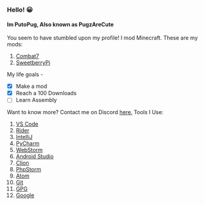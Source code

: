 
### Hello! 😀

#### Im PutoPug, Also known as PugzAreCute

 You seem to have stumbled upon my profile!
I mod Minecraft. These are my mods:

 1. [Combat7](https://www.curseforge.com/minecraft/mc-mods/combat7)
 2. [SweetberryPi](https://www.curseforge.com/minecraft/mc-mods/sweetberrypi)

My life goals - 

 - [x] Make a mod
 - [x] Reach a 100 Downloads
 - [ ] Learn Assembly

Want to know more? Contact me on Discord [here.](https://discord.gg/geNRqMu5XW "https://discord.gg/geNRqMu5XW")
Tools I Use:
 1. [VS Code](https://code.visualstudio.com/)
 2. [Rider](https://www.jetbrains.com/rider)
 3. [IntelliJ](https://www.jetbrains.com/idea/)
 4. [PyCharm](https://www.jetbrains.com/pycharm/)
 5. [WebStorm](https://www.jetbrains.com/webstorm/)
 6. [Android Studio](https://developer.android.com/studio)
 7. [Clion](https://www.jetbrains.com/clion/)
 8. [PhpStorm](https://www.jetbrains.com/phpstorm/)
 9. [Atom](https://atom.io/)
 10. [Git](https://git-scm.com/)
 11. [GPG](https://gnupg.org/)
 12. [Google](https://www.google.com/)
 
